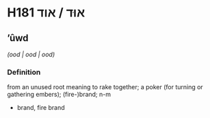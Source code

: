 # H181 אוּד / אוד

## ʼûwd

_(ood | ood | ood)_

### Definition

from an unused root meaning to rake together; a poker (for turning or gathering embers); (fire-)brand; n-m

- brand, fire brand
